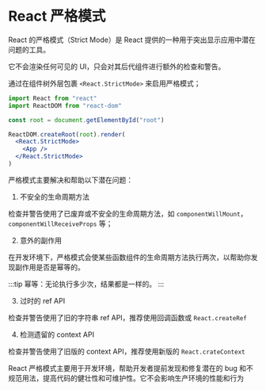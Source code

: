 # React 严格模式

React 的严格模式（Strict Mode）是 React 提供的一种用于突出显示应用中潜在问题的工具。

它不会渲染任何可见的 UI，只会对其后代组件进行额外的检查和警告。

通过在组件树外层包裹 `<React.StrictMode>` 来启用严格模式；

```jsx
import React from "react"
import ReactDOM from "react-dom"

const root = document.getElementById("root")

ReactDOM.createRoot(root).render(
  <React.StrictMode>
    <App />
  </React.StrictMode>
)
```

严格模式主要解决和帮助以下潜在问题：

1. 不安全的生命周期方法

检查并警告使用了已废弃或不安全的生命周期方法，如 `componentWillMount`，`componentWillReceiveProps` 等；

2. 意外的副作用

在开发环境下，严格模式会使某些函数组件的生命周期方法执行两次，以帮助你发现副作用是否是幂等的。

:::tip 幂等：无论执行多少次，结果都是一样的。
:::

3. 过时的 ref API

检查并警告使用了旧的字符串 ref API，推荐使用回调函数或 `React.createRef`

4. 检测遗留的 context API

检查并警告使用了旧版的 context API，推荐使用新版的 `React.crateContext`

React 严格模式主要用于开发环境，帮助开发者提前发现和修复潜在的 bug 和不规范用法，提高代码的健壮性和可维护性。它不会影响生产环境的性能和行为
